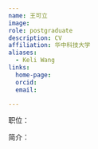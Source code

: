 ```yaml
---
name: 王可立
image: 
role: postgraduate
description: CV
affiliation: 华中科技大学
aliases:
  - Keli Wang
links:
  home-page: 
  orcid: 
  email: 

---
```


职位：

简介：
